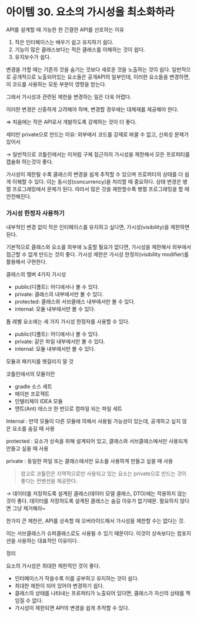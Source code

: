 # 아이템 30. 요소의 가시성을 최소화하라

API를 설계할 때 가능한 한 간결한 API를 선호하는 이유

1. 작은 인터페이스는 배우기 쉽고 유지하기 쉽다.
2. 기능이 많은 클래스보다는 적은 클래스를 이해하는 것이 쉽다.
3. 유지보수가 쉽다.

변경을 가할 때는 기존의 것을 숨기는 것보다 새로운 것을 노출하는 것이 쉽다. 일반적으로 공개적으로 노출되어있는 요소들은 공개API의 일부인데, 이러한 요소들을 변경하면, 이 코드를 사용하는 모둔 부분이 영향을 받는다.

그래서 가시성과 관련된 제한을 변경하는 일은 더욱 어렵다. 

이러한 변경은 신중하게 고려해야 하며, 변경할 경우에는 대체재를 제공해야 한다.

⇒ 처음에는 작은 API로서 개발하도록 강제하는 것이 더 좋다.

세터만 private으로 만드는 이유: 외부에서 코드를 강제로 바꿀 수 없고, 신뢰성 문제가 있어서

→ 일반적으로 코틀린에서는 이처럼 구체 접근자의 가시성을 제한해서 모든 프로퍼티를 캡슐화 하는것이 좋다. 

가시성이 제한될 수록 클래스의 변경을 쉽게 추적할 수 있으며 프로퍼티의 상태를 더 쉽게 이해할 수 있다. 이는 동시성(concurrency)을 처리할 때 중요하다. 상태 변경은 병렬 프로그래밍에서 문제가 된다. 따라서 많은 것을 제한할수록 병렬 프로그래밍을 할 때 안전해진다. 

### 가시성 한정자 사용하기

내부적인 변경 없이 작은 인터페이스를 유지하고 싶다면, 가시성(visibility)을 제한하면 된다. 

기본적으로 클래스와 요소를 외부에 노출할 필요가 없다면, 가시성을 제한해서 외부에서 접근할 수 없게 만드는 것이 좋다. 가시성 제한은 가시성 한정자(visibility modifier)를 활용해서 구현한다.

클래스의 멤버 4가지 가시성

- public(디폴트): 어디에서나 볼 수 있다.
- private: 클래스의 내부에서만 볼 수 있다.
- protected: 클래스와 서브클래스 내부에서만 볼 수 있다.
- internal: 모듈 내부에서만 볼 수 있다.

톱 레벨 요소에는 세 가지 가시성 한정자를 사용할 수 있다.

- public(디폴트): 어디에서나 볼 수 있다.
- private: 같은 파일 내부에서만 볼 수 있다.
- internal: 모듈 내부에서만 볼 수 있다.

모듈과 패키지를 헷갈리지 말 것

코틀린에서의 모듈이란

- gradle 소스 세트
- 메이븐 프로젝트
- 인텔리제이 IDEA 모듈
- 앤트(Ant) 태스크 한 번으로 컴파일 되는 파일 세트

Internal : 만약 모듈이 다른 모듈에 의해서 사용될 가능성이 있는데,  공개하고 싶지 않은 요소를 숨길 때 사용

protected : 요소가 상속을 위해 설계되어 있고, 클래스와 서브클래스에서만 사용되게 만들고 싶을 때 사용

private : 동일한 파일 또는 클래스에서만 요소를 사용하게 만들고 싶을 때 사용

> 참고로 코틀린은 지역적으로만 사용되고 있는 요소는 private으로 만드는 것이 좋다는 컨벤션을 제공한다.
> 

→ 데이터를 저장하도록 설계된 클래스(데이터 모델 클래스, DTO)에는 적용하지 않는 것이 좋다. 데이터를 저장하도록 설계된 클래스는 숨길 이유가 없기때문. 필요하지 않다면 그냥 제거해라~

한가지 큰 제한은, API를 상속할 때 오버라이드해서 가시성을 제한할 수는 없다는 것.

이는 서브클래스가 슈퍼클래스로도 사용될 수 있기 때문이다. 이것이 상속보다는 컴포지션을 사용하는 대표적인 이유이다. 

정리

요소의 가시성은 최대한 제한적인 것이 좋다.

- 인터페이스가 작을수록 이를 공부하고 유지하는 것이 쉽다.
- 최대한 제한이 되어 있어야 변경하기 쉽다.
- 클래스의 상태를 나타내는 프로퍼티가 노출되어 있다면, 클래스가 자신의 상태를 책임질 수 없다.
- 가시성이 제한되면 API의 변경을 쉽게 추적할 수 있다.